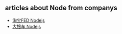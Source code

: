 ## articles about Node from companys

- [淘宝FED Nodejs](http://taobaofed.org/categories/Node-js/)
- [大搜车 Nodejs](http://taobaofed.org/categories/Node-js/)